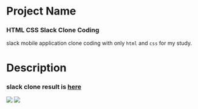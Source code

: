 # Project Name
### HTML CSS Slack Clone Coding
slack mobile application clone coding with only `html` and `css` for my study. 

# Description
### slack clone result is [here](https://jh0152park.github.io/html_css_study_slack_clone/)

<img src="https://img.shields.io/badge/html-E34F26?style=for-the-badge&logo=html5&logoColor=white">  <img src="https://img.shields.io/badge/css-1572B6?style=for-the-badge&logo=css3&logoColor=white">
